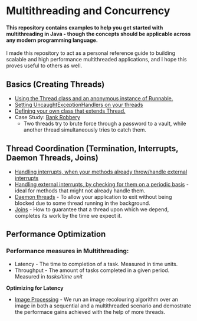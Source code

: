 # Multithreading and Concurrency
#### This repository contains examples to help you get started with multithreading in Java - though the concepts should be applicable across any modern programming language.

I made this repository to act as a personal reference guide to building scalable and high performance multithreaded applications, and I hope this proves useful to others as well.

## Basics (Creating Threads)
- [Using the Thread class and an anonymous instance of Runnable.](./src/com/jyotindersingh/Basics1.java)
- [Setting UncaughtExceptionHandlers on your threads](./src/com/jyotindersingh/Basics2.java)
- [Defining your own class that extends Thread.](./src/com/jyotindersingh/Basics3.java)
- Case Study: [Bank Robbery](./src/com/jyotindersingh/BankRobbery.java)
    - Two threads try to brute force through a password to a vault, while another thread simultaneously tries to catch them.

## Thread Coordination (Termination, Interrupts, Daemon Threads, Joins)
- [Handling interrupts, when your methods already throw/handle external interrupts](./src/com/jyotindersingh/ThreadCoordination.java)
- [Handling external interrupts, by checking for them on a periodic basis](./src/com/jyotindersingh/ThreadCoordinationIsInterrupted.java) - ideal for methods that might not already handle them.
- [Daemon threads](./src/com/jyotindersingh/ThreadCoordinationDaemon.java) - To allow your application to exit without being blocked due to some thread running in the background.
- [Joins](./src/com/jyotindersingh/ThreadCoordinationJoins.java) - How to guarantee that a thread upon which we depend, completes its work by the time we expect it.
 
 ## Performance Optimization
 ### Performance measures in Multithreading:
 - Latency - The time to completion of a task. Measured in time units.
 - Throughput - The amount of tasks completed in a given period. Measured in *tasks/time unit* 
 
 **Optimizing for Latency**
 - [Image Processing](./src/com/jyotindersingh/ImageProcessing.java) - We run an image recolouring algorithm over an image in both a sequential and a multithreaded scenario and demostrate the performace gains achieved with the help of more threads.
 